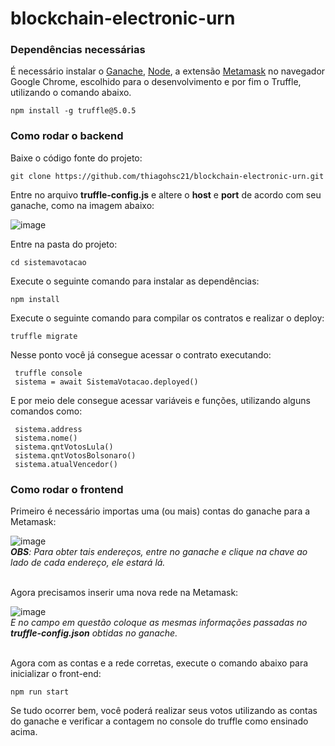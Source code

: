 # blockchain-electronic-urn

 ### Dependências necessárias
 
 É necessário instalar o [Ganache](https://trufflesuite.com/ganache/), [Node](https://nodejs.org/en/download/), a extensão [Metamask](https://chrome.google.com/webstore/detail/metamask/nkbihfbeogaeaoehlefnkodbefgpgknn) no navegador Google Chrome, escolhido para o desenvolvimento e por fim o Truffle, utilizando o comando abaixo.
 
 ```
npm install -g truffle@5.0.5
```
 
 
### Como rodar o backend 

Baixe o código fonte do projeto:

```
git clone https://github.com/thiagohsc21/blockchain-electronic-urn.git
```

Entre no arquivo **truffle-config.js** e altere o **host** e **port** de acordo com seu ganache, como na imagem abaixo:

![image](https://user-images.githubusercontent.com/61644143/205504368-8cb7d493-58b0-4537-a643-1e24ef6da02a.png)


Entre na pasta do projeto:

 ```
 cd sistemavotacao
 ```
 
 Execute o seguinte comando para instalar as dependências:
 
 ```
 npm install
```

 Execute o seguinte comando para compilar os contratos e realizar o deploy:
 
 ```
 truffle migrate
```

Nesse ponto você já consegue acessar o contrato executando:

```
 truffle console
 sistema = await SistemaVotacao.deployed()
```

E por meio dele consegue acessar variáveis e funções, utilizando alguns comandos como:

```
 sistema.address 
 sistema.nome()
 sistema.qntVotosLula()
 sistema.qntVotosBolsonaro()
 sistema.atualVencedor()
```

### Como rodar o frontend

Primeiro é necessário importas uma (ou mais) contas do ganache para a Metamask:

![image](https://user-images.githubusercontent.com/61644143/205504818-2bd33246-f864-428b-81ff-f3c92c0a9ff2.png)
<br />
***OBS**: Para obter tais endereços, entre no ganache e clique na chave ao lado de cada endereço, ele estará lá.*
<br /><br />


Agora precisamos inserir uma nova rede na Metamask:

![image](https://user-images.githubusercontent.com/61644143/205505156-0cabee5b-5c15-4a6f-a461-6556b0a21b0e.png)
<br /> 
*E no campo em questão coloque as mesmas informações passadas no **truffle-config.json** obtidas no ganache.*
<br /> <br />


Agora com as contas e a rede corretas, execute o comando abaixo para inicializar o front-end:
 ```
 npm run start
```

Se tudo ocorrer bem, você poderá realizar seus votos utilizando as contas do ganache e verificar a contagem no console do truffle como ensinado acima. 

